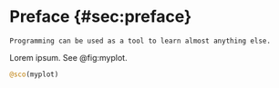 # Preface {#sec:preface}

```{=comment}
Programming can be used as a tool to learn almost anything else.
```

Lorem ipsum.
See @fig:myplot.

```jl
@sco(myplot)
```


